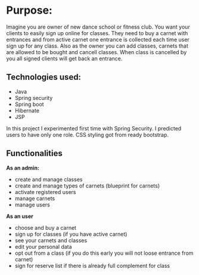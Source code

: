 

# Purpose:
Imagine you are owner of new dance school or fitness club. 
You want your clients to easily sign up online for classes.
They need to buy a carnet with entrances and from active carnet one entrance is collected each time user sign up for any class. 
Also as the owner you can add classes, carnets that are allowed to be bought and cancell classes.
When class is cancelled by you all signed clients will get back an entrance. 

## Technologies used:
* Java
* Spring security
* Spring boot
* Hibernate
* JSP

In this project I experimented first time with Spring Security. I predicted users to have only one role.
CSS styling got from ready bootstrap. 

## Functionalities
**As an admin:**
* create and manage classes
* create and manage types of carnets (blueprint for carnets)
* activate registered users
* manage carnets
* manage users

**As an user**
* choose and buy a carnet
* sign up for classes (if you have active carnet)
* see your carnets and classes
* edit your personal data
* opt out from a class (if you do this early you will not loose entrance from carnet)
* sign for reserve list if there is already full complement for class 

